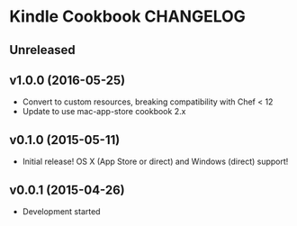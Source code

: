Kindle Cookbook CHANGELOG
=========================

Unreleased
----------

v1.0.0 (2016-05-25)
-------------------
- Convert to custom resources, breaking compatibility with Chef < 12
- Update to use mac-app-store cookbook 2.x

v0.1.0 (2015-05-11)
-------------------
- Initial release! OS X (App Store or direct) and Windows (direct) support!

v0.0.1 (2015-04-26)
-------------------
- Development started
